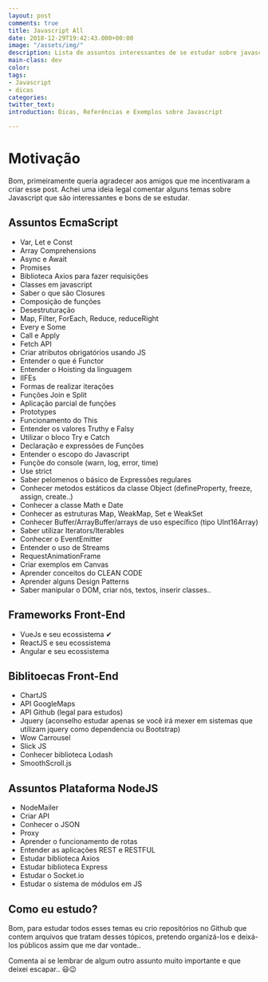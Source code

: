 ```yaml
---
layout: post
comments: true
title: Javascript All
date: 2018-12-29T19:42:43.000+00:00
image: "/assets/img/"
description: Lista de assuntos interessantes de se estudar sobre javascript
main-class: dev
color: 
tags:
- Javascript
- dicas
categories: 
twitter_text: 
introduction: Dicas, Referências e Exemplos sobre Javascript

---
```

# Motivação

Bom, primeiramente queria agradecer aos amigos que me incentivaram a criar esse post. Achei uma ideia legal comentar alguns temas sobre Javascript que são interessantes e bons de se estudar.

## Assuntos EcmaScript

- Var, Let e Const
- Array Comprehensions
- Async e Await
- Promises
- Biblioteca Axios para fazer requisições
- Classes em javascript
- Saber o que são Closures
- Composição de funções
- Desestruturação
- Map, Filter, ForEach, Reduce, reduceRight
- Every e Some
- Call e Apply
- Fetch API
- Criar atributos obrigatórios usando JS
- Entender o que é Functor
- Entender o Hoisting da linguagem
- IIFEs
- Formas de realizar iterações
- Funções Join e Split
- Aplicação parcial de funções
- Prototypes
- Funcionamento do This
- Entender os valores Truthy e Falsy
- Utilizar o bloco Try e Catch
- Declaração e expressões de Funções
- Entender o escopo do Javascript
- Funçõe do console (warn, log, error, time)
- Use strict
- Saber pelomenos o básico de Expressões regulares
- Conhecer metodos estáticos da classe Object (defineProperty, freeze, assign, create..) 
- Conhecer a classe Math e Date
- Conhecer as estruturas Map, WeakMap, Set e WeakSet
- Conhecer Buffer/ArrayBuffer/arrays de uso específico (tipo UInt16Array)
- Saber utilizar Iterators/Iterables
- Conhecer o EventEmitter
- Entender o uso de Streams
- RequestAnimationFrame
- Criar exemplos em Canvas
- Aprender conceitos do CLEAN CODE
- Aprender alguns Design Patterns
- Saber manipular o DOM, criar nós, textos, inserir classes..
  
## Frameworks Front-End

- VueJs e seu ecossistema ✔
- ReactJS e seu ecossistema
- Angular e seu ecossistema

## Biblitoecas Front-End

- ChartJS
- API GoogleMaps
- API Github (legal para estudos)
- Jquery (aconselho estudar apenas se você irá mexer em sistemas que utilizam jquery como dependencia ou Bootstrap)
- Wow Carrousel
- Slick JS
- Conhecer biblioteca Lodash
- SmoothScroll.js

## Assuntos Plataforma NodeJS

- NodeMailer
- Criar API
- Conhecer o JSON
- Proxy
- Aprender o funcionamento de rotas
- Entender as aplicações REST e RESTFUL
- Estudar biblioteca Axios
- Estudar biblioteca Express
- Estudar o Socket.io
- Estudar o sistema de módulos em JS

## Como eu estudo?

Bom, para estudar todos esses temas eu crio repositórios no Github que contem arquivos que tratam desses tópicos, pretendo organizá-los e deixá-los públicos assim que me dar vontade..

Comenta aí se lembrar de algum outro assunto muito importante e que deixei escapar.. 😃😉